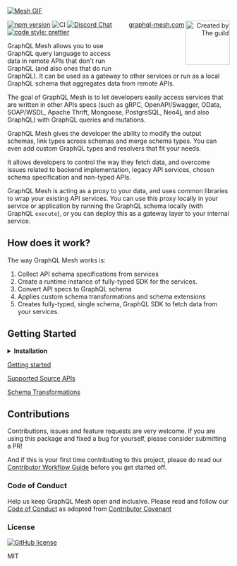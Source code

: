 [![Mesh GIF](./website/public/static/img/twitter_1200X345.gif)](https://graphql-mesh.com)

<!-- Graphql logo readme banner START -->
<p style="float: right; margin: 0 0 10px 10px;">
  <a href="https://www.graphql-mesh.com">graphql-mesh.com</a>
  <a href="https://the-guild.dev" align="right">
    <img align="right" src="https://the-guild-org.github.io/press-kit/full-dark-logo.svg" alt="Created by The guild" style="width: 100px;"/>
  </a>
</p>
<!-- Graphql logo readme banner END -->

[![npm version](https://badge.fury.io/js/%40graphql-mesh%2Fcli.svg)](https://badge.fury.io/js/%40graphql-mesh%2Fcli)
![CI](https://github.com/Urigo/graphql-mesh/workflows/test/badge.svg)
[![Discord Chat](https://img.shields.io/discord/625400653321076807)](https://discord.gg/xud7bH9)
[![code style: prettier](https://img.shields.io/badge/code_style-prettier-ff69b4.svg?style=flat-square)](https://github.com/prettier/prettier)

GraphQL Mesh allows you to use GraphQL query language to access data in remote APIs that don't run
GraphQL (and also ones that do run GraphQL). It can be used as a gateway to other services or run as
a local GraphQL schema that aggregates data from remote APIs.

The goal of GraphQL Mesh is to let developers easily access services that are written in other APIs
specs (such as gRPC, OpenAPI/Swagger, OData, SOAP/WSDL, Apache Thrift, Mongoose, PostgreSQL, Neo4j,
and also GraphQL) with GraphQL queries and mutations.

GraphQL Mesh gives the developer the ability to modify the output schemas, link types across schemas
and merge schema types. You can even add custom GraphQL types and resolvers that fit your needs.

It allows developers to control the way they fetch data, and overcome issues related to backend
implementation, legacy API services, chosen schema specification and non-typed APIs.

GraphQL Mesh is acting as a proxy to your data, and uses common libraries to wrap your existing API
services. You can use this proxy locally in your service or application by running the GraphQL
schema locally (with GraphQL `execute`), or you can deploy this as a gateway layer to your internal
service.

## How does it work?

The way GraphQL Mesh works is:

1. Collect API schema specifications from services
2. Create a runtime instance of fully-typed SDK for the services.
3. Convert API specs to GraphQL schema
4. Applies custom schema transformations and schema extensions
5. Creates fully-typed, single schema, GraphQL SDK to fetch data from your services.

## Getting Started

<details>
<summary><strong>Installation</strong></summary>
<p>

GraphQL Mesh comes in multiple packages, which you should install according to your needs.

To get started with the basics, install the following:

```sh
$ yarn add graphql @graphql-mesh/runtime @graphql-mesh/cli
```

Then, you need to install a Mesh handler, according to your API needs. You can see the list of all
available built-in handlers in this README, under the `Supported APIs` section.

For example, if you wish to use OpenAPI handler, install the handler that matches your needs:

```sh
$ yarn add graphql @graphql-mesh/openapi
```

Then, this handler will be available for you to use in your config file.

</p>
</details>

[Getting started](https://www.graphql-mesh.com/docs/introduction)

[Supported Source APIs](https://www.graphql-mesh.com/docs/handlers/handlers-introduction)

[Schema Transformations](https://graphql-mesh.com/docs/transforms/transforms-introduction)

## Contributions

Contributions, issues and feature requests are very welcome. If you are using this package and fixed
a bug for yourself, please consider submitting a PR!

And if this is your first time contributing to this project, please do read our
[Contributor Workflow Guide](https://github.com/the-guild-org/Stack/blob/master/CONTRIBUTING.md)
before you get started off.

### Code of Conduct

Help us keep GraphQL Mesh open and inclusive. Please read and follow our
[Code of Conduct](https://github.com/the-guild-org/Stack/blob/master/CODE_OF_CONDUCT.md) as adopted
from [Contributor Covenant](https://www.contributor-covenant.org/)

### License

[![GitHub license](https://img.shields.io/badge/license-MIT-lightgrey.svg?maxAge=2592000)](https://raw.githubusercontent.com/apollostack/apollo-ios/master/LICENSE)

MIT
